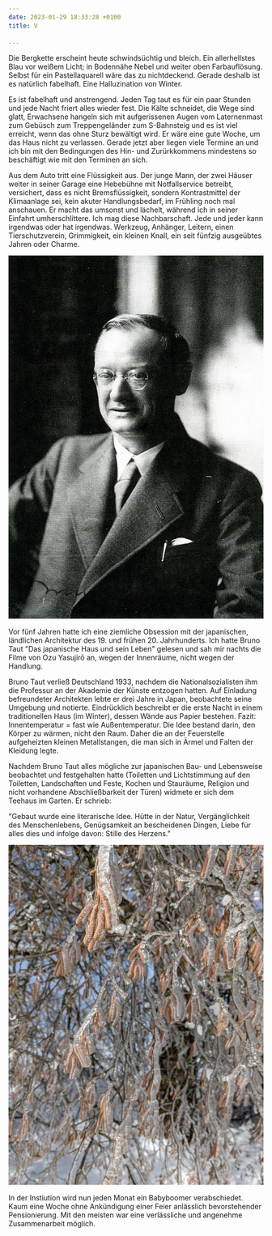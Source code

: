 ```yaml
---
date: 2023-01-29 18:33:28 +0100
title: V

---
```

Die Bergkette erscheint heute schwindsüchtig und bleich. Ein allerhellstes Blau vor weißem Licht; in Bodennähe Nebel und weiter oben Farbauflösung. Selbst für ein Pastellaquarell wäre das zu nichtdeckend. Gerade deshalb ist es natürlich fabelhaft. Eine Halluzination von Winter.

Es ist fabelhaft und anstrengend. Jeden Tag taut es für ein paar Stunden und jede Nacht friert alles wieder fest. Die Kälte schneidet, die Wege sind glatt, Erwachsene hangeln sich mit aufgerissenen Augen vom Laternenmast zum Gebüsch zum Treppengeländer zum S-Bahnsteig und es ist viel erreicht, wenn das ohne Sturz bewältigt wird. Er wäre eine gute Woche, um das Haus nicht zu verlassen. Gerade jetzt aber liegen viele Termine an und ich bin mit den Bedingungen des Hin- und Zurürkkommens mindestens so beschäftigt wie mit den Terminen an sich.

Aus dem Auto tritt eine Flüssigkeit aus. Der junge Mann, der zwei Häuser weiter in seiner Garage eine Hebebühne mit Notfallservice betreibt, versichert, dass es nicht Bremsflüssigkeit, sondern Kontrastmittel der Klimaanlage sei, kein akuter Handlungsbedarf, im Frühling noch mal anschauen. Er macht das umsonst und lächelt, während ich in seiner Einfahrt umherschlittere. Ich mag diese Nachbarschaft. Jede und jeder kann irgendwas oder hat irgendwas. Werkzeug, Anhänger, Leitern, einen Tierschutzverein, Grimmigkeit, ein kleinen Knall, ein seit fünfzig ausgeübtes Jahren oder Charme.

![](/uploads/bruno-taut.jpg)

Vor fünf Jahren hatte ich eine ziemliche Obsession mit der japanischen, ländlichen Architektur des 19. und frühen 20. Jahrhunderts. Ich hatte Bruno Taut "Das japanische Haus und sein Leben" gelesen und sah mir nachts die Filme von Ozu Yasujirō an, wegen der Innenräume, nicht wegen der Handlung.

Bruno Taut verließ Deutschland 1933, nachdem die Nationalsozialisten ihm die Professur an der Akademie der Künste entzogen hatten. Auf Einladung befreundeter Architekten lebte er drei Jahre in Japan, beobachtete seine Umgebung und notierte. Eindrücklich beschreibt er die erste Nacht in einem traditionellen Haus (im Winter), dessen Wände aus Papier bestehen. Fazit: Innentemperatur = fast wie Außentemperatur. Die Idee bestand darin, den Körper zu wärmen, nicht den Raum. Daher die an der Feuerstelle aufgeheizten kleinen Metallstangen, die man sich in Ärmel und Falten der Kleidung legte.

Nachdem Bruno Taut alles mögliche zur japanischen Bau- und Lebensweise beobachtet und festgehalten hatte (Toiletten und Lichtstimmung auf den Toiletten, Landschaften und Feste, Kochen und Stauräume, Religion und nicht vorhandene Abschließbarkeit der Türen) widmete er sich dem Teehaus im Garten. Er schrieb:

"Gebaut wurde eine literarische Idee. Hütte in der Natur, Vergänglichkeit des Menschenlebens, Genügsamkeit an bescheidenen Dingen, Liebe für alles dies und infolge davon: Stille des Herzens."

![](/uploads/haselnuss-winter.jpg)

In der Instiution wird nun jeden Monat ein Babyboomer verabschiedet. Kaum eine Woche ohne Ankündigung einer Feier anlässlich bevorstehender Pensionierung. Mit den meisten war eine verlässliche und angenehme Zusammenarbeit möglich.